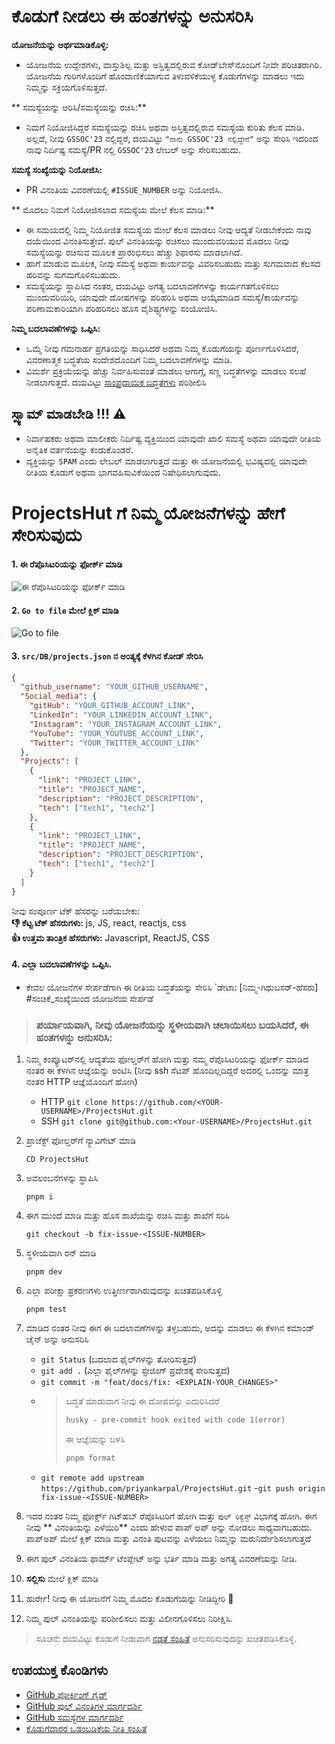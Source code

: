 # ಕೊಡುಗೆ ನೀಡಲು ಈ ಹಂತಗಳನ್ನು ಅನುಸರಿಸಿ

**ಯೋಜನೆಯನ್ನು ಅರ್ಥಮಾಡಿಕೊಳ್ಳಿ:**

- ಯೋಜನೆಯ ಉದ್ದೇಶಗಳು, ವಾಸ್ತುಶಿಲ್ಪ ಮತ್ತು ಅಸ್ತಿತ್ವದಲ್ಲಿರುವ ಕೋಡ್‌ಬೇಸ್‌ನೊಂದಿಗೆ ನೀವೇ ಪರಿಚಿತರಾಗಿರಿ. ಯೋಜನೆಯ ಗುರಿಗಳೊಂದಿಗೆ ಹೊಂದಾಣಿಕೆಯಾಗುವ ತಿಳುವಳಿಕೆಯುಳ್ಳ ಕೊಡುಗೆಗಳನ್ನು ಮಾಡಲು ಇದು ನಿಮ್ಮನ್ನು ಸಕ್ರಿಯಗೊಳಿಸುತ್ತದೆ.

** ಸಮಸ್ಯೆಯನ್ನು ಆರಿಸಿ/ಸಮಸ್ಯೆಯನ್ನು ರಚಿಸಿ:**

- ನಿಮಗೆ ನಿಯೋಜಿಸಿದ್ದರೆ ಸಮಸ್ಯೆಯನ್ನು ರಚಿಸಿ ಅಥವಾ ಅಸ್ತಿತ್ವದಲ್ಲಿರುವ ಸಮಸ್ಯೆಯ ಕುರಿತು ಕೆಲಸ ಮಾಡಿ. ಅಲ್ಲದೆ, ನೀವು `GSSOC'23` ನಲ್ಲಿದ್ದರೆ, ದಯವಿಟ್ಟು `"ನಾನು GSSOC'23 ನಲ್ಲಿದ್ದೇನೆ"` ಅನ್ನು ಸೇರಿಸಿ ಇದರಿಂದ ನಾವು ನಿರ್ದಿಷ್ಟ ಸಮಸ್ಯೆ/PR ನಲ್ಲಿ `GSSOC'23` ಲೇಬಲ್ ಅನ್ನು ಸೇರಿಸಬಹುದು.

**ಸಮಸ್ಯೆ ಸಂಖ್ಯೆಯನ್ನು ನಿಯೋಜಿಸಿ:**

- PR ವಿನಂತಿಯ ವಿವರಣೆಯಲ್ಲಿ `#ISSUE_NUMBER` ಅನ್ನು ನಿಯೋಜಿಸಿ.

** ಮೊದಲು ನಿಮಗೆ ನಿಯೋಜಿಸಲಾದ ಸಮಸ್ಯೆಯ ಮೇಲೆ ಕೆಲಸ ಮಾಡಿ:**

- ಈ ಸಮಯದಲ್ಲಿ ನಿಮ್ಮ ನಿಯೋಜಿತ ಸಮಸ್ಯೆಯ ಮೇಲೆ ಕೆಲಸ ಮಾಡಲು ನೀವು ಆದ್ಯತೆ ನೀಡಬೇಕೆಂದು ನಾವು ದಯೆಯಿಂದ ವಿನಂತಿಸುತ್ತೇವೆ. ಪುಲ್ ವಿನಂತಿಯನ್ನು ರಚಿಸಲು ಮುಂದುವರಿಯುವ ಮೊದಲು ನೀವು ಸಮಸ್ಯೆಯನ್ನು ರಚಿಸುವ ಮೂಲಕ ಪ್ರಾರಂಭಿಸಲು ಹೆಚ್ಚು ಶಿಫಾರಸು ಮಾಡಲಾಗಿದೆ.
- ಹಾಗೆ ಮಾಡುವ ಮೂಲಕ, ನೀವು ಸಮಸ್ಯೆ ಅಥವಾ ಕಾರ್ಯವನ್ನು ವಿವರಿಸಬಹುದು ಮತ್ತು ಸುಗಮವಾದ ಕೆಲಸದ ಹರಿವನ್ನು ಸುಗಮಗೊಳಿಸಬಹುದು.
- ಸಮಸ್ಯೆಯನ್ನು ಸ್ಥಾಪಿಸಿದ ನಂತರ, ದಯವಿಟ್ಟು ಅಗತ್ಯ ಬದಲಾವಣೆಗಳನ್ನು ಕಾರ್ಯಗತಗೊಳಿಸಲು ಮುಂದುವರಿಯಿರಿ, ಯಾವುದೇ ದೋಷಗಳನ್ನು ಪರಿಹರಿಸಿ ಅಥವಾ ಆಯ್ಕೆಮಾಡಿದ ಸಮಸ್ಯೆ/ಕಾರ್ಯವನ್ನು ಪರಿಣಾಮಕಾರಿಯಾಗಿ ಪರಿಹರಿಸಲು ಹೊಸ ವೈಶಿಷ್ಟ್ಯಗಳನ್ನು ಸಂಯೋಜಿಸಿ.

**ನಿಮ್ಮ ಬದಲಾವಣೆಗಳನ್ನು ಒಪ್ಪಿಸಿ:**

- ಒಮ್ಮೆ ನೀವು ಗಮನಾರ್ಹ ಪ್ರಗತಿಯನ್ನು ಸಾಧಿಸಿದರೆ ಅಥವಾ ನಿಮ್ಮ ಕೊಡುಗೆಯನ್ನು ಪೂರ್ಣಗೊಳಿಸಿದರೆ, ವಿವರಣಾತ್ಮಕ ಬದ್ಧತೆಯ ಸಂದೇಶದೊಂದಿಗೆ ನಿಮ್ಮ ಬದಲಾವಣೆಗಳನ್ನು ಮಾಡಿ.
- ವಿಮರ್ಶೆ ಪ್ರಕ್ರಿಯೆಯನ್ನು ಹೆಚ್ಚು ನಿರ್ವಹಿಸುವಂತೆ ಮಾಡಲು ಆಗಾಗ್ಗೆ, ಸಣ್ಣ ಬದ್ಧತೆಗಳನ್ನು ಮಾಡಲು ಸಲಹೆ ನೀಡಲಾಗುತ್ತದೆ. ದಯವಿಟ್ಟು [ಸಾಂಪ್ರದಾಯಿಕ ಬದ್ಧತೆಗಳು](https://www.conventionalcommits.org/en/v1.0.0/) ಪರಿಶೀಲಿಸಿ

## ಸ್ಪ್ಯಾಮ್ ಮಾಡಬೇಡಿ !!! ⚠

- ನಿರ್ವಾಹಕರು ಅಥವಾ ಮಾಲೀಕರು ನಿರ್ದಿಷ್ಟ ವ್ಯಕ್ತಿಯಿಂದ ಯಾವುದೇ ಖಾಲಿ ಸಮಸ್ಯೆ ಅಥವಾ ಯಾವುದೇ ರೀತಿಯ ಅನೈತಿಕ ವರ್ತನೆಯನ್ನು ಕಂಡುಕೊಂಡರೆ.
- ವ್ಯಕ್ತಿಯನ್ನು `SPAM` ಎಂದು ಲೇಬಲ್ ಮಾಡಲಾಗುತ್ತದೆ ಮತ್ತು ಈ ಯೋಜನೆಯಲ್ಲಿ ಭವಿಷ್ಯದಲ್ಲಿ ಯಾವುದೇ ರೀತಿಯ ಕೊಡುಗೆ ಅಥವಾ ಭಾಗವಹಿಸುವಿಕೆಯಿಂದ ನಿಷೇಧಿಸಲಾಗುವುದು.

# ProjectsHut ಗೆ ನಿಮ್ಮ ಯೋಜನೆಗಳನ್ನು ಹೇಗೆ ಸೇರಿಸುವುದು

#### 1. ಈ ರೆಪೊಸಿಟರಿಯನ್ನು ಫೋರ್ಕ್ ಮಾಡಿ

![ ಈ ರೆಪೊಸಿಟರಿಯನ್ನು ಫೋರ್ಕ್ ಮಾಡಿ](https://user-images.githubusercontent.com/88102392/226444075-7d7d28b5-8d88-459a-bb82-38a3f64aaf28.png)

#### 2. `Go to file` ಮೇಲೆ ಕ್ಲಿಕ್ ಮಾಡಿ

![Go to file](https://user-images.githubusercontent.com/88102392/226444608-12a2abb9-436c-4843-8893-49029cb4c033.png)

#### 3. `src/DB/projects.json` ನ ಅಂತ್ಯಕ್ಕೆ ಕೆಳಗಿನ ಕೋಡ್ ಸೇರಿಸಿ

```json
{
  "github_username": "YOUR_GITHUB_USERNAME",
  "Social_media": {
    "gitHub": "YOUR_GITHUB_ACCOUNT_LINK",
    "LinkedIn": "YOUR_LINKEDIN_ACCOUNT_LINK",
    "Instagram": "YOUR_INSTAGRAM_ACCOUNT_LINK",
    "YouTube": "YOUR_YOUTUBE_ACCOUNT_LINK",
    "Twitter": "YOUR_TWITTER_ACCOUNT_LINK"
  },
  "Projects": [
    {
      "link": "PROJECT_LINK",
      "title": "PROJECT_NAME",
      "description": "PROJECT_DESCRIPTION",
      "tech": ["tech1", "tech2"]
    },
    {
      "link": "PROJECT_LINK",
      "title": "PROJECT_NAME",
      "description": "PROJECT_DESCRIPTION",
      "tech": ["tech1", "tech2"]
    }
  ]
}
```

ನೀವು ಸಂಪೂರ್ಣ ಟೆಕ್ ಹೆಸರನ್ನು ಬರೆಯಬೇಕು: <br>
**👎 ಕೆಟ್ಟ ಟೆಕ್ ಹೆಸರುಗಳು:** js, JS, react, reactjs, css <br>
**👍 ಉತ್ತಮ ತಾಂತ್ರಿಕ ಹೆಸರುಗಳು:** Javascript, ReactJS, CSS

#### 4. ಎಲ್ಲಾ ಬದಲಾವಣೆಗಳನ್ನು ಒಪ್ಪಿಸಿ.

- ಕೇವಲ ಯೋಜನೆಗಳ ಸೇರ್ಪಡೆಗಾಗಿ ಈ ರೀತಿಯ ಬದ್ಧತೆಯನ್ನು ಸೇರಿಸಿ `ಡೇಟಾ: [ನಿಮ್ಮ-ಗಿಥುಬಸರ್-ಹೆಸರು] #ಸಂಚಿಕೆ_ಸಂಖ್ಯೆಯಿಂದ ಯೋಜನೆಯ ಸೇರ್ಪಡೆ

> ### ಪರ್ಯಾಯವಾಗಿ, ನೀವು ಯೋಜನೆಯನ್ನು ಸ್ಥಳೀಯವಾಗಿ ಚಲಾಯಿಸಲು ಬಯಸಿದರೆ, ಈ ಹಂತಗಳನ್ನು ಅನುಸರಿಸಿ:

1. ನಿಮ್ಮ ಕಂಪ್ಯೂಟರ್‌ನಲ್ಲಿ ಆದ್ಯತೆಯ ಫೋಲ್ಡರ್‌ಗೆ ಹೋಗಿ ಮತ್ತು ನಮ್ಮ ರೆಪೊಸಿಟರಿಯನ್ನು ಫೋರ್ಕ್ ಮಾಡಿದ ನಂತರ ಈ ಕೆಳಗಿನ ಆಜ್ಞೆಯನ್ನು ಅಂಟಿಸಿ (ನೀವು ssh ಸೆಟಪ್ ಹೊಂದಿಲ್ಲದಿದ್ದರೆ ಅದರಲ್ಲಿ ಒಂದನ್ನು ಮಾತ್ರ ನಂತರ HTTP ಆಜ್ಞೆಯೊಂದಿಗೆ ಹೋಗಿ)

     - HTTP
       `git clone https://github.com/<YOUR-USERNAME>/ProjectsHut.git`
     - SSH
       `git clone git@github.com:<Your-USERNAME>/ProjectsHut.git`

2. ಪ್ರಾಜೆಕ್ಟ್ ಫೋಲ್ಡರ್‌ಗೆ ನ್ಯಾವಿಗೇಟ್ ಮಾಡಿ

     ```
     CD ProjectsHut
     ```

3. ಅವಲಂಬನೆಗಳನ್ನು ಸ್ಥಾಪಿಸಿ

     ```
     pnpm i
     ```

4. ಈಗ ಮುಂದೆ ಮಾಡಿ ಮತ್ತು ಹೊಸ ಶಾಖೆಯನ್ನು ರಚಿಸಿ ಮತ್ತು ಶಾಖೆಗೆ ಸರಿಸಿ

     ```
     git checkout -b fix-issue-<ISSUE-NUMBER>
     ```

5. ಸ್ಥಳೀಯವಾಗಿ ರನ್ ಮಾಡಿ

     ```
     pnpm dev
     ```

6. ಎಲ್ಲಾ ಪರೀಕ್ಷಾ ಪ್ರಕರಣಗಳು ಉತ್ತೀರ್ಣರಾಗಿರುವುದನ್ನು ಖಚಿತಪಡಿಸಿಕೊಳ್ಳಿ

     ```
     pnpm test
     ```

7. ಮಾಡಿದ ನಂತರ ನೀವು ಈಗ ಈ ಬದಲಾವಣೆಗಳನ್ನು ತಳ್ಳಬಹುದು, ಅದನ್ನು ಮಾಡಲು ಈ ಕೆಳಗಿನ ಕಮಾಂಡ್ ಚೈನ್ ಅನ್ನು ಅನುಸರಿಸಿ

     - `git Status` (ಬದಲಾದ ಫೈಲ್‌ಗಳನ್ನು ತೋರಿಸುತ್ತದೆ)
     - `git add .` (ಎಲ್ಲಾ ಫೈಲ್‌ಗಳನ್ನು ಸ್ಟೇಜಿಂಗ್ ಪ್ರದೇಶಕ್ಕೆ ಸೇರಿಸುತ್ತದೆ)
     - `git commit -m "feat/docs/fix: <EXPLAIN-YOUR_CHANGES>"`
     - > ಬದ್ಧತೆ ಮಾಡುವಾಗ ನೀವು ಈ ದೋಷವನ್ನು ಎದುರಿಸಿದರೆ
       >
       > ``` diff
       > husky - pre-commit hook exited with code 1(error)
       > ```
       >
       > ಈ ಆಜ್ಞೆಯನ್ನು ಬಳಸಿ
       >
       > ```diff
       > pnpm format
       > ```
     - `git remote add upstream https://github.com/priyankarpal/ProjectsHut.git`
     -`git push origin fix-issue-<ISSUE-NUMBER>`

8. ಇದರ ನಂತರ ನಿಮ್ಮ ಫೋರ್ಕ್ಡ್ ಗಿಟ್‌ಹಬ್ ರೆಪೊಸಿಟರಿಗೆ ಹೋಗಿ ಮತ್ತು `ಪುಲ್ ರಿಕ್ವೆಸ್ಟ್` ವಿಭಾಗಕ್ಕೆ ಹೋಗಿ. ಈಗ ನೀವು ** ವಿನಂತಿಯನ್ನು ಎಳೆಯಿರಿ** ಎಂದು ಹೇಳುವ ಪಾಪ್ ಅಪ್ ಅನ್ನು ನೋಡಲು ಸಾಧ್ಯವಾಗಬಹುದು. ಪಾಪ್ಅಪ್ ಮೇಲೆ ಕ್ಲಿಕ್ ಮಾಡಿ ಮತ್ತು ವಿನಂತಿ ಪುಟವನ್ನು ಎಳೆಯಲು ನಿಮ್ಮನ್ನು ಮರುನಿರ್ದೇಶಿಸಲಾಗುತ್ತದೆ

9. ಈಗ ಪುಲ್ ವಿನಂತಿಯ ಫಾರ್ಮ್ ಟೆಂಪ್ಲೇಟ್ ಅನ್ನು ಭರ್ತಿ ಮಾಡಿ ಮತ್ತು ಅಗತ್ಯ ವಿವರಣೆಯನ್ನು ನೀಡಿ.

10. **ಸಲ್ಲಿಸು** ಮೇಲೆ ಕ್ಲಿಕ್ ಮಾಡಿ

11. ಹುರ್ರೇ! ನೀವು ಈ ಯೋಜನೆಗೆ ನಿಮ್ಮ ಮೊದಲ ಕೊಡುಗೆಯನ್ನು ನೀಡಿದ್ದೀರಿ 🎉

12. ನಿಮ್ಮ ಪುಲ್ ವಿನಂತಿಯನ್ನು ಪರಿಶೀಲಿಸಲು ಮತ್ತು ವಿಲೀನಗೊಳಿಸಲು ನಿರೀಕ್ಷಿಸಿ.

> ಸೂಚನೆ: ದಯವಿಟ್ಟು ಕೊಡುಗೆ ನೀಡುವಾಗ [ನಡತೆ ಸಂಹಿತೆ](https://github.com/priyankarpal/ProjectsHut/blob/main/CODE_OF_CONDUCT.md) ಅನುಸರಿಸುವುದನ್ನು ಖಚಿತಪಡಿಸಿಕೊಳ್ಳಿ.

## ಉಪಯುಕ್ತ ಕೊಂಡಿಗಳು  

- [GitHub ಫೋರ್ಕಿಂಗ್ ಗೈಡ್](https://docs.github.com/en/get-started/quickstart/fork-a-repo)
- [GitHub ಪುಲ್ ವಿನಂತಿಗಳ ಮಾರ್ಗದರ್ಶಿ](https://docs.github.com/en/pull-requests/collaborating-with-pull-requests/proposing-changes-to-your-work-with-pull-requests/about-pull-requests)
- [GitHub ಸಮಸ್ಯೆಗಳ ಮಾರ್ಗದರ್ಶಿ](https://docs.github.com/en/issues/tracking-your-work-with-issues/about-issues)
- [ಕೊಡುಗೆದಾರರ ಒಡಂಬಡಿಕೆಯ ನೀತಿ ಸಂಹಿತೆ](https://www.contributor-covenant.org/version/2/1/code_of_conduct/)